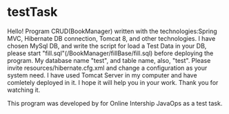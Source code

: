 # testTask
Hello!
Program CRUD(BookManager) written with the technologies:Spring MVC, Hibernate DB connection, Tomcat 8, and other technologies.
I have chosen MySql DB, and write the script for load a Test Data in your DB, please start "fill.sql"(/BookManager/fillBase/fill.sql) before deploying the program.
My database name "test", and table name, also, "test". Please invite resources/hibernate.cfg.xml and change a configuration as your system need.
I have used Tomcat Server in my computer and have comletely deployed in it. I hope it will help you in your work.
Thank you for watching it. 

This program was developed by for Online Intership JavaOps as a test task. 


